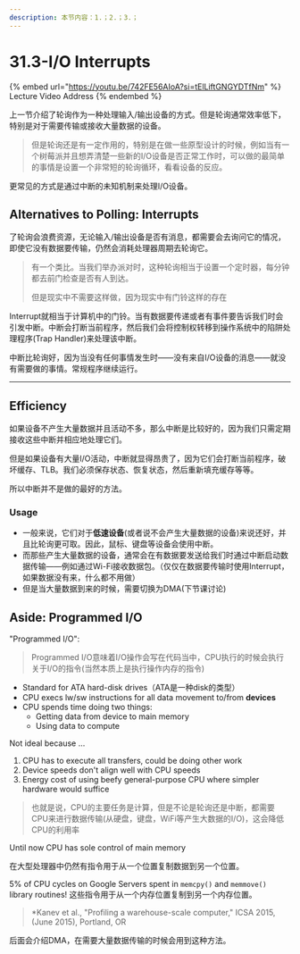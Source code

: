 ```yaml
---
description: 本节内容：1.；2.；3.；
---
```


# 31.3-I/O Interrupts

{% embed url="https://youtu.be/742FE56AIoA?si=tElLiftGNGYDTfNm" %}
Lecture Video Address
{% endembed %}

上一节介绍了轮询作为一种处理输入/输出设备的方式。但是轮询通常效率低下，特别是对于需要传输或接收大量数据的设备。

> 但是轮询还是有一定作用的，特别是在做一些原型设计的时候，例如当有一个树莓派并且想弄清楚一些新的I/O设备是否正常工作时，可以做的最简单的事情是设置一个非常短的轮询循环，看看设备的反应。

更常见的方式是通过中断的未知机制来处理I/O设备。

## Alternatives to Polling: Interrupts

了轮询会浪费资源，无论输入/输出设备是否有消息，都需要会去询问它的情况，即使它没有数据要传输，仍然会消耗处理器周期去轮询它。

> 有一个类比。当我们举办派对时，这种轮询相当于设置一个定时器，每分钟都去前门检查是否有人到达。
>
> 但是现实中不需要这样做，因为现实中有门铃这样的存在

Interrupt就相当于计算机中的门铃。当有数据要传递或者有事件要告诉我们时会引发中断。中断会打断当前程序，然后我们会将控制权转移到操作系统中的陷阱处理程序(Trap Handler)来处理该中断。

中断比轮询好，因为当没有任何事情发生时——没有来自I/O设备的消息——就没有需要做的事情。常规程序继续运行。

---

## Efficiency

如果设备不产生大量数据并且活动不多，那么中断是比较好的，因为我们只需定期接收这些中断并相应地处理它们。

但是如果设备有大量I/O活动，中断就显得昂贵了，因为它们会打断当前程序，破坏缓存、TLB。我们必须保存状态、恢复状态，然后重新填充缓存等等。

所以中断并不是做的最好的方法。

### Usage

- 一般来说，它们对于**低速设备**(或者说不会产生大量数据的设备)来说还好，并且比轮询更可取。因此，鼠标、键盘等设备会使用中断。
- 而那些产生大量数据的设备，通常会在有数据要发送给我们时通过中断启动数据传输——例如通过Wi-Fi接收数据包。（仅仅在数据要传输时使用Interrupt，如果数据没有来，什么都不用做）
- 但是当大量数据到来的时候，需要切换为DMA(下节课讨论)

## Aside: Programmed I/O

"Programmed I/O":

> Programmed I/O意味着I/O操作会写在代码当中，CPU执行的时候会执行关于I/O的指令(当然本质上是执行操作内存的指令)

- Standard for ATA hard-disk drives（ATA是一种disk的类型）
- CPU execs lw/sw instructions for all data movement to/from **devices**
- CPU spends time doing two things:
    - Getting data from device to main memory
    - Using data to compute

Not ideal because …

1. CPU has to execute all transfers, could be doing other work
2. Device speeds don't align well with CPU speeds
3. Energy cost of using beefy general-purpose CPU where simpler hardware would suffice

> 也就是说，CPU的主要任务是计算，但是不论是轮询还是中断，都需要CPU来进行数据传输(从硬盘，键盘，WiFi等产生大数据的I/O)，这会降低CPU的利用率

Until now CPU has sole control of main memory

在大型处理器中仍然有指令用于从一个位置复制数据到另一个位置。

5% of CPU cycles on Google Servers spent in `memcpy()` and `memmove()` library routines! 这些指令用于从一个内存位置复制到另一个内存位置。

> *Kanev et al., "Profiling a warehouse-scale computer," ICSA 2015, (June 2015), Portland, OR

后面会介绍DMA，在需要大量数据传输的时候会用到这种方法。
